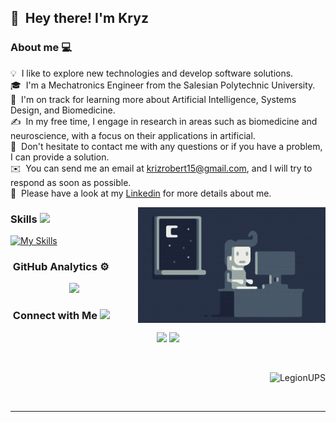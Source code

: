 ## :space_invader: &nbsp;Hey there! I'm Kryz

### About me :computer:
💡 &nbsp;I like to explore new technologies and develop software solutions.\
🎓 &nbsp;I'm a Mechatronics Engineer from the Salesian Polytechnic University.\
🌱 &nbsp;I'm on track for learning more about Artificial Intelligence, Systems Design, and Biomedicine.\
✍️ &nbsp;In my free time, I engage in research in areas such as biomedicine and neuroscience, with a focus on their applications in artificial.\
💬 &nbsp;Don't hesitate to contact me with any questions or if you have a problem, I can provide a solution.\
✉️ &nbsp;You can send me an email at krizrobert15@gmail.com, and I will try to respond as soon as possible.\
📄 &nbsp;Please have a look at my [Linkedin]([https://www.linkedin.com/in/ccollaguazog/]) for more details about me.

<img alt="Night Coding" src="https://raw.githubusercontent.com/AVS1508/AVS1508/master/assets/Night-Coding.gif" align="right"/>

### Skills <img src = "https://media2.giphy.com/media/QssGEmpkyEOhBCb7e1/giphy.gif?cid=ecf05e47a0n3gi1bfqntqmob8g9aid1oyj2wr3ds3mg700bl&rid=giphy.gif" width = 32px>

[![My Skills](https://skillicons.dev/icons?i=git,github,python,matlab,c,bash,md,vscode,visualstudio,anaconda,docker,linux,kali,arduino,blender,unity&perline=6)](https://skillicons.dev)

### &nbsp;GitHub Analytics ⚙️ 

<p align="center">
<a href="https://github.com/LegionUPS">
  <img height="180em" src="https://github-readme-stats-eight-theta.vercel.app/api?username=LegionUPS&show_icons=true&theme=algolia&include_all_commits=true&count_private=true"/>
</a>
</p>


### &nbsp;Connect with Me <img src='https://raw.githubusercontent.com/ShahriarShafin/ShahriarShafin/main/Assets/handshake.gif' width="50px"> </h2>

<p align="center">
<a href="https://www.linkedin.com/in/ccollaguazog/"><img src="https://img.shields.io/badge/-Cristopher%20Collaguazo-0077B5?style=flat&logo=Linkedin&logoColor=white"/></a>
<a href="mailto:krizrobert15@gmail.com"><img src="https://img.shields.io/badge/-krizrobert15@gmail.com-D14836?style=flat&logo=Gmail&logoColor=white"/></a>
</p>
<br> <p align="right"> <img src="https://komarev.com/ghpvc/?username=LegionUPS&label=Profile%20views&color=0e75b6&style=flat" alt="LegionUPS" /> </p> <br>

-----
